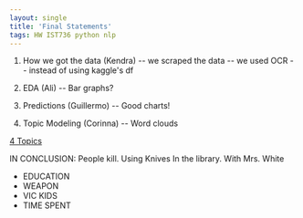 ```yaml
---
layout: single
title: 'Final Statements'
tags: HW IST736 python nlp
---
```


1. How we got the data (Kendra)
-- we scraped the data
-- we used OCR
-- instead of using kaggle's df

2. EDA (Ali)
-- Bar graphs?

3. Predictions (Guillermo)
-- Good charts!

4. Topic Modeling (Corinna)
-- Word clouds

[4 Topics](https://danielcaraway.github.io/html/FinalProject_lda_2.html)

IN CONCLUSION:
People kill.
Using Knives
In the library.
With Mrs. White


* EDUCATION
* WEAPON
* VIC KIDS
* TIME SPENT




